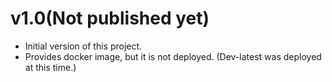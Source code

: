 # v1.0(Not published yet)
- Initial version of this project.
- Provides docker image, but it is not deployed. (Dev-latest was deployed at this time.)
